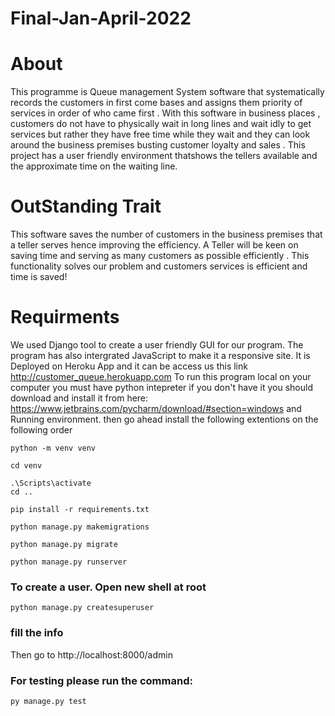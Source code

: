 # Final-Jan-April-2022

# About

This programme is Queue management System software that systematically records the customers in first come bases and assigns them priority of services in order of who came first .
With this software in business places , customers do not have to physically wait in long lines and wait idly to get services but rather they have free time while they wait and they can look around the business premises busting customer loyalty and sales .
This project has a user friendly environment thatshows the tellers available and the approximate time on the waiting line.

# OutStanding Trait

This software saves the number of customers  in the business premises that a teller serves hence improving the efficiency. A Teller will be keen on saving time and serving as many customers as possible  efficiently .
This functionality solves our problem and customers services is efficient and time is saved!

# Requirments

We used Django tool to create a user friendly GUI for our program.
The program has also intergrated JavaScript to make it a responsive site.
It is Deployed on Heroku App and it can be access us this link http://customer_queue.herokuapp.com
To run this program local on your computer you must have python intepreter if you don't have it you should download and install it from here: https://www.jetbrains.com/pycharm/download/#section=windows and Running environment. then go ahead install the following extentions on the following order
```
python -m venv venv

cd venv

.\Scripts\activate
cd ..

pip install -r requirements.txt

python manage.py makemigrations

python manage.py migrate

python manage.py runserver

```


### To create a user. Open new shell at root
```
python manage.py createsuperuser
```
### fill the info

Then go to http://localhost:8000/admin

### For testing please run the command:

```
py manage.py test
```
